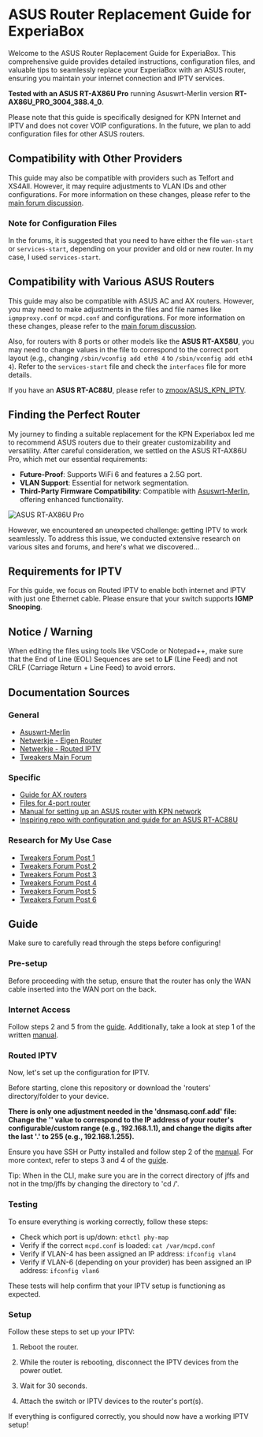 # ASUS Router Replacement Guide for ExperiaBox

Welcome to the ASUS Router Replacement Guide for ExperiaBox. This comprehensive guide provides detailed instructions, configuration files, and valuable tips to seamlessly replace your ExperiaBox with an ASUS router, ensuring you maintain your internet connection and IPTV services.

**Tested with an ASUS RT-AX86U Pro** running Asuswrt-Merlin version **RT-AX86U_PRO_3004_388.4_0**.

Please note that this guide is specifically designed for KPN Internet and IPTV and does not cover VOIP configurations. In the future, we plan to add configuration files for other ASUS routers.

## Compatibility with Other Providers

This guide may also be compatible with providers such as Telfort and XS4All. However, it may require adjustments to VLAN IDs and other configurations. For more information on these changes, please refer to the [main forum discussion](https://gathering.tweakers.net/forum/list_messages/1772709/0).

### Note for Configuration Files

In the forums, it is suggested that you need to have either the file `wan-start` or `services-start`, depending on your provider and old or new router. In my case, I used `services-start`.

## Compatibility with Various ASUS Routers

This guide may also be compatible with ASUS AC and AX routers. However, you may need to make adjustments in the files and file names like `igmpproxy.conf` or `mcpd.conf` and configurations. For more information on these changes, please refer to the [main forum discussion](https://gathering.tweakers.net/forum/list_messages/1772709/0).

Also, for routers with 8 ports or other models like the **ASUS RT-AX58U**, you may need to change values in the file to correspond to the correct port layout (e.g., changing `/sbin/vconfig add eth0 4` to `/sbin/vconfig add eth4 4`). Refer to the `services-start` file and check the `interfaces` file for more details.

If you have an **ASUS RT-AC88U**, please refer to [zmoox/ASUS_KPN_IPTV](https://github.com/zmoox/ASUS_KPN_IPTV).

## Finding the Perfect Router

My journey to finding a suitable replacement for the KPN Experiabox led me to recommend ASUS routers due to their greater customizability and versatility. After careful consideration, we settled on the ASUS RT-AX86U Pro, which met our essential requirements:

- **Future-Proof**: Supports WiFi 6 and features a 2.5G port.
- **VLAN Support**: Essential for network segmentation.
- **Third-Party Firmware Compatibility**: Compatible with [Asuswrt-Merlin](https://www.asuswrt-merlin.net/), offering enhanced functionality.

![ASUS RT-AX86U Pro](https://www.asus.com/networking-iot-servers/wifi-routers/asus-gaming-routers/rt-ax86u-pro/)

However, we encountered an unexpected challenge: getting IPTV to work seamlessly. To address this issue, we conducted extensive research on various sites and forums, and here's what we discovered...

## Requirements for IPTV

For this guide, we focus on Routed IPTV to enable both internet and IPTV with just one Ethernet cable. Please ensure that your switch supports **IGMP Snooping**.

## Notice / Warning

When editing the files using tools like VSCode or Notepad++, make sure that the End of Line (EOL) Sequences are set to **LF** (Line Feed) and not CRLF (Carriage Return + Line Feed) to avoid errors.

## Documentation Sources

### General
- [Asuswrt-Merlin](https://www.asuswrt-merlin.net/)
- [Netwerkje - Eigen Router](https://netwerkje.com/eigen-router)
- [Netwerkje - Routed IPTV](https://netwerkje.com/routed-iptv)
- [Tweakers Main Forum](https://gathering.tweakers.net/forum/list_messages/1772709/0)

### Specific
- [Guide for AX routers](https://gathering.tweakers.net/forum/list_message/63414488#63414488)
- [Files for 4-port router](https://bashoogers.nl/tweakers/ASUS_SCRIPTS_NOVOIP.rar)
- [Manual for setting up an ASUS router with KPN network](https://bashoogers.nl/tweakers/V4_HANDLEIDING_EIGENROUTERKPN.pdf)
- [Inspiring repo with configuration and guide for an ASUS RT-AC88U](https://github.com/zmoox/ASUS_KPN_IPTV)

### Research for My Use Case
- [Tweakers Forum Post 1](https://gathering.tweakers.net/forum/list_messages/1772709/35)
- [Tweakers Forum Post 2](https://gathering.tweakers.net/forum/list_messages/1772709/36)
- [Tweakers Forum Post 3](https://gathering.tweakers.net/forum/list_messages/1772709/37)
- [Tweakers Forum Post 4](https://gathering.tweakers.net/forum/list_messages/1772709/38)
- [Tweakers Forum Post 5](https://gathering.tweakers.net/forum/list_message/71784070#71784070)
- [Tweakers Forum Post 6](https://gathering.tweakers.net/forum/list_messages/1772709/2?data%5Bfilter_keywords%5D=ax86u&data%5Bboolean%5D=)

## Guide

Make sure to carefully read through the steps before configuring!

### Pre-setup

Before proceeding with the setup, ensure that the router has only the WAN cable inserted into the WAN port on the back.

### Internet Access
Follow steps 2 and 5 from the [guide](https://bashoogers.nl/tweakers/V4_HANDLEIDING_EIGENROUTERKPN.pdf). Additionally, take a look at step 1 of the written [manual](https://github.com/zmoox/ASUS_KPN_IPTV/blob/main/README.md).

### Routed IPTV
Now, let's set up the configuration for IPTV.

Before starting, clone this repository or download the 'routers' directory/folder to your device.

**There is only one adjustment needed in the 'dnsmasq.conf.add' file: Change the '<IP>' value to correspond to the IP address of your router's configurable/custom range (e.g., 192.168.1.1), and change the digits after the last '.' to 255 (e.g., 192.168.1.255).**

Ensure you have SSH or Putty installed and follow step 2 of the [manual](https://github.com/zmoox/ASUS_KPN_IPTV/blob/main/README.md). For more context, refer to steps 3 and 4 of the [guide](https://bashoogers.nl/tweakers/V4_HANDLEIDING_EIGENROUTERKPN.pdf).

Tip: When in the CLI, make sure you are in the correct directory of jffs and not in the tmp/jffs by changing the directory to 'cd /'.

### Testing

To ensure everything is working correctly, follow these steps:

- Check which port is up/down: `ethctl phy-map`
- Verify if the correct `mcpd.conf` is loaded: `cat /var/mcpd.conf`
- Verify if VLAN-4 has been assigned an IP address: `ifconfig vlan4`
- Verify if VLAN-6 (depending on your provider) has been assigned an IP address: `ifconfig vlan6`

These tests will help confirm that your IPTV setup is functioning as expected.

### Setup

Follow these steps to set up your IPTV:

1. Reboot the router.

2. While the router is rebooting, disconnect the IPTV devices from the power outlet.

3. Wait for 30 seconds.

4. Attach the switch or IPTV devices to the router's port(s).

If everything is configured correctly, you should now have a working IPTV setup!
